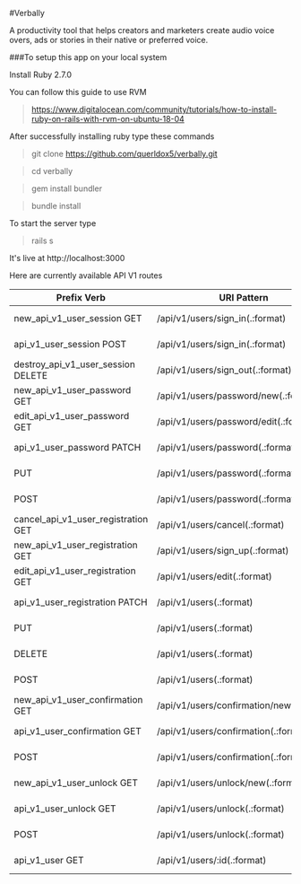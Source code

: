 #Verbally

A productivity tool that helps creators and marketers create audio voice overs, ads or stories in their native or preferred voice.




###To setup this app on your local system

Install Ruby 2.7.0

You can follow this guide to use RVM 

> https://www.digitalocean.com/community/tutorials/how-to-install-ruby-on-rails-with-rvm-on-ubuntu-18-04

After successfully installing ruby type these commands

> git clone https://github.com/querldox5/verbally.git

> cd verbally

> gem install bundler

> bundle install

To start the server type

> rails s

It's live at http://localhost:3000

Here are currently available API V1 routes

| Prefix Verb                         | URI Pattern                              | Controller#Action                             |
| ----------------------------------- | ---------------------------------------- | --------------------------------------------- |
| new_api_v1_user_session GET         | /api/v1/users/sign_in(.:format)          | api/v1/sessions#new {:format=>:json}          |
| api_v1_user_session POST            | /api/v1/users/sign_in(.:format)          | api/v1/sessions#create {:format=>:json}       |
| destroy_api_v1_user_session DELETE  | /api/v1/users/sign_out(.:format)         | api/v1/sessions#destroy {:format=>:json}      |
| new_api_v1_user_password GET        | /api/v1/users/password/new(.:format)     | api/v1/passwords#new {:format=>:json}         |
| edit_api_v1_user_password GET       | /api/v1/users/password/edit(.:format)    | api/v1/passwords#edit {:format=>:json}        |
| api_v1_user_password PATCH          | /api/v1/users/password(.:format)         | api/v1/passwords#update {:format=>:json}      |
| PUT                                 | /api/v1/users/password(.:format)         | api/v1/passwords#update {:format=>:json}      |
| POST                                | /api/v1/users/password(.:format)         | api/v1/passwords#create {:format=>:json}      |
| cancel_api_v1_user_registration GET | /api/v1/users/cancel(.:format)           | api/v1/registrations#cancel {:format=>:json}  |
| new_api_v1_user_registration GET    | /api/v1/users/sign_up(.:format)          | api/v1/registrations#new {:format=>:json}     |
| edit_api_v1_user_registration GET   | /api/v1/users/edit(.:format)             | api/v1/registrations#edit {:format=>:json}    |
| api_v1_user_registration PATCH      | /api/v1/users(.:format)                  | api/v1/registrations#update {:format=>:json}  |
| PUT                                 | /api/v1/users(.:format)                  | api/v1/registrations#update {:format=>:json}  |
| DELETE                              | /api/v1/users(.:format)                  | api/v1/registrations#destroy {:format=>:json} |
| POST                                | /api/v1/users(.:format)                  | api/v1/registrations#create {:format=>:json}  |
| new_api_v1_user_confirmation GET    | /api/v1/users/confirmation/new(.:format) | api/v1/confirmations#new {:format=>:json}     |
| api_v1_user_confirmation GET        | /api/v1/users/confirmation(.:format)     | api/v1/confirmations#show {:format=>:json}    |
| POST                                | /api/v1/users/confirmation(.:format)     | api/v1/confirmations#create {:format=>:json}  |
| new_api_v1_user_unlock GET          | /api/v1/users/unlock/new(.:format)       | api/v1/unlocks#new {:format=>:json}           |
| api_v1_user_unlock GET              | /api/v1/users/unlock(.:format)           | api/v1/unlocks#show {:format=>:json}          |
| POST                                | /api/v1/users/unlock(.:format)           | api/v1/unlocks#create {:format=>:json}        |
| api_v1_user GET                     | /api/v1/users/:id(.:format)              | api/v1/users#show {:format=>:json}            |